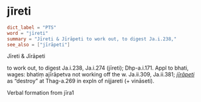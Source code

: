 # jīreti

``` toml
dict_label = "PTS"
word = "jīreti"
summary = "Jīreti & Jīrāpeti to work out, to digest Ja.i.238,"
see_also = ["jīrāpeti"]
```

Jīreti & Jīrāpeti

to work out, to digest Ja.i.238, Ja.i.274 (jīreti); Dhp\-a.i.171. Appl to bhati, wages: bhatiṃ ajīrāpetva not working off the w. Ja.ii.309, Ja.ii.381; *[jīrāpeti](jīrāpeti.md)* as “destroy” at Thag\-a.269 in expln of nijjareti (\+ vināseti).

Verbal formation from jīra1

